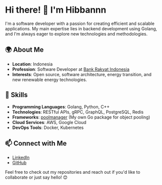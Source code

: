 # Hi there! 👋 I'm Hibbannn

I'm a software developer with a passion for creating efficient and scalable applications. My main expertise lies in backend development using Golang, and I'm always eager to explore new technologies and methodologies.

## 🌍 About Me

- **Location**: Indonesia
- **Profession**: Software Developer at [Bank Rakyat Indonesia](https://bri.co.id/)
- **Interests**: Open source, software architecture, energy transition, and new renewable energy technologies.

## 🚀 Skills

- **Programming Languages**: Golang, Python, C++
- **Technologies**: RESTful APIs, gRPC, GraphQL, PostgreSQL, Redis
- **Frameworks**: [poolmanager](https://github.com/hibbannn/pool-manager) (My own Go package for object pooling)
- **Cloud Services**: AWS, Google Cloud
- **DevOps Tools**: Docker, Kubernetes

## 📫 Connect with Me

- [LinkedIn](https://www.linkedin.com/in/hibbann/)
- [GitHub](https://github.com/hibbannn)

Feel free to check out my repositories and reach out if you'd like to collaborate or just say hello! 😊
